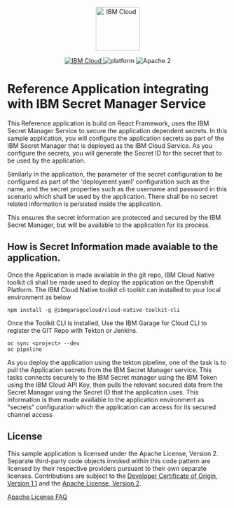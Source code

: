 <p align="center">
    <a href="http://kitura.io/">
        <img src="https://landscape.cncf.io/logos/ibm-member.svg" height="100" alt="IBM Cloud">
    </a>
</p>

<p align="center">
    <a href="https://cloud.ibm.com">
    <img src="https://img.shields.io/badge/IBM%20Cloud-powered-blue.svg" alt="IBM Cloud">
    </a>
    <img src="https://img.shields.io/badge/platform-node-lightgrey.svg?style=flat" alt="platform">
    <img src="https://img.shields.io/badge/license-Apache2-blue.svg?style=flat" alt="Apache 2">
</p>

# Reference Application integrating with IBM Secret Manager Service

This Reference application is build on React Framework, uses the IBM Secret Manager Service to secure the application dependent secrets. In this sample application, you will configure the application secrets as part of the IBM Secret Manager that is deployed as the IBM Cloud Service. As you configure the secrets, you will generate the Secret ID for the secret that to be used by the application. 

Similarly in the application, the parameter of the secret configuration to be configured as part of the 'deployment.yaml' configuration such as the name, and the secret properties such as the username and password in this scenario which shall be used by the application.  There shall be no secret related information is persisted inside the application. 

This ensures the secret information are protected and secured by the IBM Secret Manager, but will be available to the application for its process.

## How is Secret Information made avaiable to the application.

Once the Application is made available in the git repo, IBM Cloud Native toolkit cli shall be made used to deploy the application on the Openshift Platform.
The IBM Cloud Native toolkit cli toolkit can installed to your local environment as below

```$bash
npm install -g @ibmgaragecloud/cloud-native-toolkit-cli
```

Once the Toolkit CLI is installed, Use the IBM Garage for Cloud CLI to register the GIT Repo with Tekton or Jenkins.

```$bash
oc sync <project> --dev
oc pipeline
```

As you deploy the application using the tekton pipeline, one of the task is to pull the Application secrets from the IBM Secret Manager service. This tasks connects securely to the IBM Secret manager using the IBM Token using the IBM Cloud API Key, then pulls the relevant secured data from the Secret Managar using the Secret ID that the application uses. This information is then made available to the application environment as "secrets" configuration which the application can access for its secured channel access


## License

This sample application is licensed under the Apache License, Version 2. Separate third-party code objects invoked within this code pattern are licensed by their respective providers pursuant to their own separate licenses. Contributions are subject to the [Developer Certificate of Origin, Version 1.1](https://developercertificate.org/) and the [Apache License, Version 2](https://www.apache.org/licenses/LICENSE-2.0.txt).

[Apache License FAQ](https://www.apache.org/foundation/license-faq.html#WhatDoesItMEAN)



